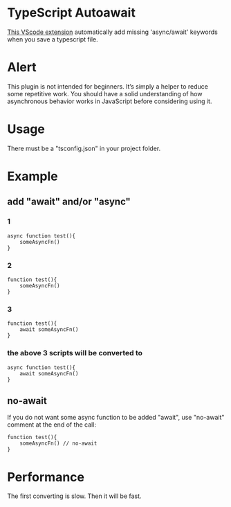 # TypeScript Autoawait 

[This VScode extension](https://marketplace.visualstudio.com/items?itemName=StanNthe5.typescript-autoawait) automatically add missing 'async/await' keywords when you save a typescript file.

# Alert

This plugin is not intended for beginners. It’s simply a helper to reduce some repetitive work. You should have a solid understanding of how asynchronous behavior works in JavaScript before considering using it.

# Usage
There must be a "tsconfig.json" in your project folder.

# Example

## add "await" and/or "async"
### 1
```
async function test(){
    someAsyncFn()
}

```
### 2
```
function test(){
    someAsyncFn()
}

```
### 3
```
function test(){
    await someAsyncFn()
}
```
### the above 3 scripts will be converted to

```
async function test(){
    await someAsyncFn()
}

```

## no-await
If you do not want some async function to be added "await", use "no-await" comment at the end of the call:

```
function test(){
    someAsyncFn() // no-await
}
```

# Performance
The first converting is slow. Then it will be fast.